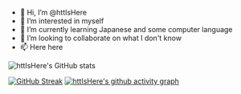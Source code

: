 - 👋 Hi, I’m @httIsHere
- 👀 I’m interested in myself
- 🌱 I’m currently learning Japanese and some computer language
- 💞️ I’m looking to collaborate on what I don't know
- 📫 Here here

<!---
httIsHere/httIsHere is a ✨ special ✨ repository because its `README.md` (this file) appears on your GitHub profile.
You can click the Preview link to take a look at your changes.
--->
![httIsHere's GitHub stats](https://github-readme-stats.vercel.app/api?username=httIsHere)

[![GitHub Streak](https://streak-stats.demolab.com/?user=httIsHere&theme=default)](https://git.io/streak-stats)
[![httIsHere's github activity graph](https://activity-graph.herokuapp.com/graph?username=httIsHere)](https://github.com/ashutosh00710/github-readme-activity-graph)
